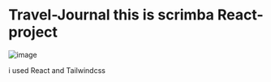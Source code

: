 # Travel-Journal this is scrimba React-project
![image](https://github.com/7hakur/Travel-Journal/assets/27799498/a07296ae-ec43-4aec-b404-2cca31462fae)
<p>i used React and Tailwindcss </p>
